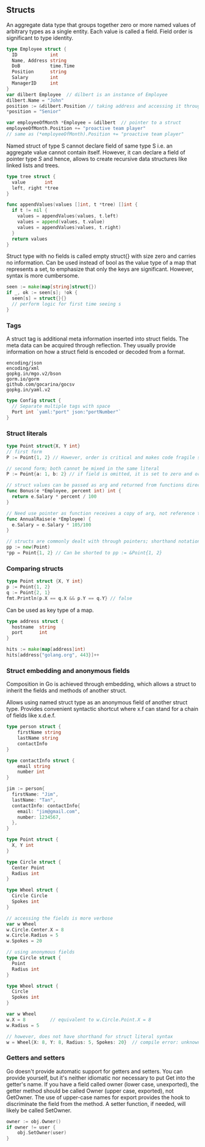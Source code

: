 ## Structs

An aggregate data type that groups together zero or more named values of arbitrary types as a single entity. Each value is called a field. Field order is significant to type identity.

```go
type Employee struct {
  ID            int
  Name, Address string
  DoB           time.Time
  Position      string
  Salary        int
  ManagerID     int
}
var dilbert Employee  // dilbert is an instance of Employee
dilbert.Name = "John"
position := &dilbert.Position // taking address and accessing it through pointer
*position = "Senior"

var employeeOfMonth *Employee = &dilbert  // pointer to a struct
employeeOfMonth.Position += "proactive team player"
// same as (*employeeOfMonth).Position += "proactive team player"
```

Named struct of type S cannot declare field of same type S i.e. an aggregate value cannot contain itself. However, it can declare a field of pointer type _S_ and hence, allows to create recursive data structures like linked lists and trees.

```go
type tree struct {
  value       int
  left, right *tree
}

func appendValues(values []int, t *tree) []int {
  if t != nil {
    values = appendValues(values, t.left)
    values = append(values, t.value)
    values = appendValues)values, t.right)
  }
  return values
}
```

Struct type with no fields is called empty struct{} with size zero and carries no information. Can be used instead of bool as the value type of a map that represents a set, to emphasize that only the keys are significant. However, syntax is more cumbersome.

```go
seen := make(map[string]struct{})
if _, ok := seen[s]; !ok {
  seen[s] = struct{}{}
  // perform logic for first time seeing s
}
```

### Tags

A struct tag is additional meta information inserted into struct fields. The meta data can be acquired through reflection. They usually provide information on how a struct field is encoded or decoded from a format.

```
encoding/json
encoding/xml
gopkg.in/mgo.v2/bson
gorm.io/gorm
github.com/gocarina/gocsv
gopkg.in/yaml.v2
```

```go
type Config struct {
  // Separate multiple tags with space
  Port int `yaml:"port" json:"portNumber"`
}

```

### Struct literals

```go
type Point struct{X, Y int}
// first form
P := Point{1, 2} // However, order is critical and makes code fragile should set of fields grow/reorder

// second form; both cannot be mixed in the same literal
P := Point{a: 1, b: 2} // if field is omitted, it is set to zero and order doesn't matter as names are provided

// struct values can be passed as arg and returned from functions directly/indirectly
func Bonus(e *Employee, percent int) int {
  return e.Salary * percent / 100
}

// Need use pointer as function receives a copy of arg, not reference to original arg
func AnnualRaise(e *Employee) {
  e.Salary = e.Salary * 105/100
}

// structs are commonly dealt with through pointers; shorthand notation
pp := new(Point)
*pp = Point{1, 2} // Can be shorted to pp := &Point{1, 2}
```

### Comparing structs

```go
type Point struct {X, Y int}
p := Point{1, 2}
q := Point{2, 1}
fmt.Println(p.X == q.X && p.Y == q.Y} // false
```

Can be used as key type of a map.

```go
type address struct {
  hostname  string
  port      int
}

hits := make(map[address]int)
hits[address{"golang.org", 443}]++
```

### Struct embedding and anonymous fields

Composition in Go is achieved through embedding, which allows a struct to inherit the fields and methods of another struct.

Allows using named struct type as an anonymous field of another struct type. Provides convenient syntactic shortcut where x.f can stand for a chain of fields like x.d.e.f.

```go
type person struct {
	firstName string
	lastName string
	contactInfo
}

type contactInfo struct {
	email string
	number int
}

jim := person{
  firstName: "Jim",
  lastName: "Tan",
  contactInfo: contactInfo{
    email: "jim@gmail.com",
    number: 1234567,
  },
}
```

```go
type Point struct {
  X, Y int
}

type Circle struct {
  Center Point
  Radius int
}

type Wheel struct {
  Circle Circle
  Spokes int
}

// accessing the fields is more verbose
var w Wheel
w.Circle.Center.X = 8
w.Circle.Radius = 5
w.Spokes = 20
```

```go
// using anonymous fields
type Circle struct {
  Point
  Radius int
}

type Wheel struct {
  Circle
  Spokes int
}

var w Wheel
w.X = 8         // equivalent to w.Circle.Point.X = 8
w.Radius = 5

// however, does not have shorthand for struct literal syntax
w = Wheel{X: 8, Y: 8, Radius: 5, Spokes: 20}  // compile error: unknown fields
```

### Getters and setters

Go doesn't provide automatic support for getters and setters. You can provide yourself, but it's neither idiomatic nor necessary to put Get into the getter's name. If you have a field called owner (lower case, unexported), the getter method should be called Owner (upper case, exported), not GetOwner. The use of upper-case names for export provides the hook to discriminate the field from the method. A setter function, if needed, will likely be called SetOwner.

```go
owner := obj.Owner()
if owner != user {
    obj.SetOwner(user)
}
```
